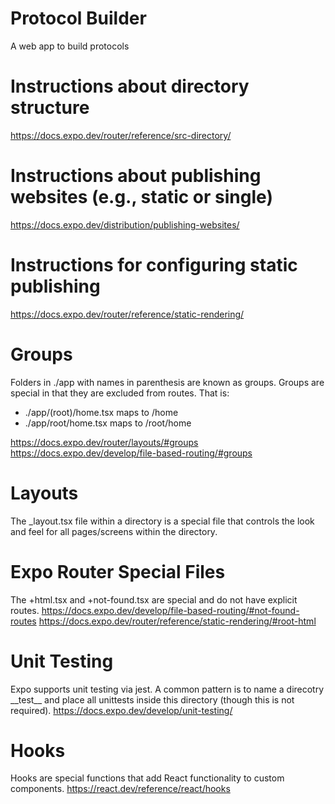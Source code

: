 # Protocol Builder
A web app to build protocols

# Instructions about directory structure
https://docs.expo.dev/router/reference/src-directory/

# Instructions about publishing websites (e.g., static or single)
https://docs.expo.dev/distribution/publishing-websites/

# Instructions for configuring static publishing
https://docs.expo.dev/router/reference/static-rendering/

# Groups
Folders in ./app with names in parenthesis are known as groups.
Groups are special in that they are excluded from routes. That is:

 + ./app/(root)/home.tsx maps to /home
 + ./app/root/home.tsx maps to /root/home

https://docs.expo.dev/router/layouts/#groups
https://docs.expo.dev/develop/file-based-routing/#groups

# Layouts
The _layout.tsx file within a directory is a special file that controls
the look and feel for all pages/screens within the directory.

# Expo Router Special Files
The +html.tsx and +not-found.tsx are special and do not have explicit routes.
https://docs.expo.dev/develop/file-based-routing/#not-found-routes
https://docs.expo.dev/router/reference/static-rendering/#root-html

# Unit Testing
Expo supports unit testing via jest. A common pattern is to name a direcotry
\_\_test\_\_ and place all unittests inside this directory (though this is
not required).
https://docs.expo.dev/develop/unit-testing/

# Hooks
Hooks are special functions that add React functionality to custom components.
https://react.dev/reference/react/hooks
